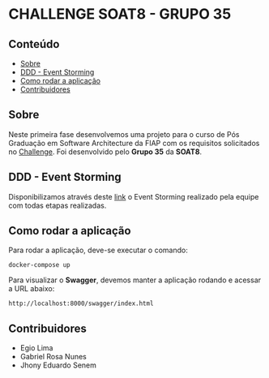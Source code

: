 # CHALLENGE SOAT8 - GRUPO 35

## Conteúdo

- [Sobre](#sobre)
- [DDD - Event Storming](#ddd---event-storming)
- [Como rodar a aplicação](#como-rodar-a-aplicação)
- [Contribuidores](#contribuidores)

## Sobre

Neste primeira fase desenvolvemos uma projeto para o curso de Pós Graduação em Software Architecture da FIAP com os requisitos solicitados no [Challenge](https://on.fiap.com.br/mod/conteudoshtml/view.php?id=407435&c=11255). Foi desenvolvido pelo **Grupo 35** da **SOAT8**.


## DDD - Event Storming

Disponibilizamos através deste [link](https://miro.com/app/board/uXjVK4xDf-w=/?share_link_id=428293472540) o Event Storming realizado pela equipe com todas etapas realizadas.

## Como rodar a aplicação

Para rodar a aplicação, deve-se executar o comando:

```
docker-compose up
```

Para visualizar o **Swagger**, devemos manter a aplicação rodando e acessar a URL abaixo:

`http://localhost:8000/swagger/index.html`

<!-- 
# Rodar os testes

1. Instalação do gomock para execução dos testes localmente

```
go install go.uber.org/mock/mockgen@latest
```

2. Geração dos arquivos de mock preenchidos via go generate no projeto

```
go generate ./...
```

3. Execução dos testes do projeto

```
go test ./test/...
``` -->

## Contribuidores

- Egio Lima
- Gabriel Rosa Nunes
- Jhony Eduardo Senem